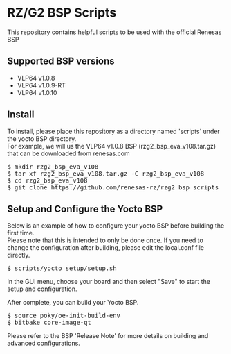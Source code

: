 # RZ/G2 BSP Scripts

This repository contains helpful scripts to be used with the official Renesas BSP

## Supported BSP versions
* VLP64 v1.0.8
* VLP64 v1.0.9-RT
* VLP64 v1.0.10

## Install
To install, please place this repository as a directory named 'scripts' under the yocto BSP directory.<br>
For example, we will us the VLP64 v1.0.8 BSP (rzg2\_bsp\_eva\_v108.tar.gz) that can be downloaded from renesas.com
<pre>
$ mkdir rzg2_bsp_eva_v108
$ tar xf rzg2_bsp_eva_v108.tar.gz -C rzg2_bsp_eva_v108
$ cd rzg2_bsp_eva_v108
$ git clone https://github.com/renesas-rz/rzg2_bsp_scripts  scripts
</pre>

## Setup and Configure the Yocto BSP
Below is an example of how to configure your yocto BSP before building the first time.<br>
Please note that this is intended to only be done once. If you need to change the configuration
after building, please edit the local.conf file directly.
<pre>
$ scripts/yocto_setup/setup.sh
</pre>
In the GUI menu, choose your board and then select "Save" to start the setup and configuration.

After complete, you can build your Yocto BSP.<br>
<pre>
$ source poky/oe-init-build-env
$ bitbake core-image-qt
</pre>
Please refer to the BSP 'Release Note' for more details on building and advanced configurations.

